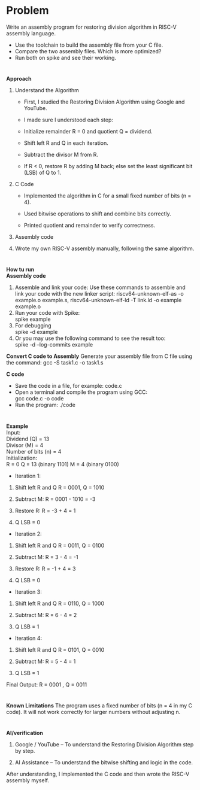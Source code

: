 # Problem
Write an assembly program for restoring division algorithm in RISC-V assembly language.
 - Use the toolchain to build the assembly file from your C file. 
 - Compare the two assembly files. Which is more optimized? 
 - Run both on spike and see their working.
#
**Approach**
1. Understand the Algorithm

   - First, I studied the Restoring Division Algorithm using Google and YouTube.

   - I made sure I understood each step:

    - Initialize remainder R = 0 and quotient Q = dividend.

    - Shift left R and Q in each iteration.

    - Subtract the divisor M from R.

    - If R < 0, restore R by adding M back; else set the least significant bit (LSB) of Q to 1.

2. C Code

    - Implemented the algorithm in C for a small fixed number of bits (n = 4).

    - Used bitwise operations to shift and combine bits correctly.

    - Printed quotient and remainder to verify correctness.
3. Assembly code
4. Wrote my own RISC-V assembly manually, following the same algorithm.
#
**How tu run**  
**Assembly code**  
1.	Assemble and link your code: Use these commands to assemble and link your code with the new linker script:
riscv64-unknown-elf-as -o example.o example.s, 
riscv64-unknown-elf-ld -T link.ld -o example example.o
2.	Run your code with Spike:  
spike example
3.	For debugging  
spike -d example
4.	Or you may use the following command to see the result too:  
spike -d –log-commits example  

**Convert C code to Assembly**
Generate your assembly file from C file using the command:
gcc -S task1.c -o task1.s

**C code**
- Save the code in a file, for example: code.c
- Open a terminal and compile the program using GCC:    
  gcc code.c -o code
- Run the program:
    ./code
#
**Example**  
Input:  
Dividend (Q) = 13  
Divisor  (M) = 4  
Number of bits (n) = 4  
Initialization:  
R = 0
Q = 13 (binary 1101)
M = 4  (binary 0100)
- Iteration 1:
1. Shift left R and Q R = 0001, Q = 1010

2. Subtract M: R = 0001 - 1010 = -3

3. Restore R: R = -3 + 4 = 1

4. Q LSB = 0
- Iteration 2:
1. Shift left R and Q R = 0011, Q = 0100

2. Subtract M: R = 3 - 4 = -1

3. Restore R: R = -1 + 4 = 3

4. Q LSB = 0
- Iteration 3:
1. Shift left R and Q R = 0110, Q = 1000

2. Subtract M: R = 6 - 4 = 2

3. Q LSB = 1
- Iteration 4:
1. Shift left R and Q R = 0101, Q = 0010

2. Subtract M: R = 5 - 4 = 1

3. Q LSB = 1  
   
Final Output:
R = 0001  , Q = 0011
#
**Known Limitations**
The program uses a fixed number of bits (n = 4 in my C code). It will not work correctly for larger numbers without adjusting n.
#
**AI/verification**
1. Google / YouTube – To understand the Restoring Division Algorithm step by step.

2. AI Assistance – To understand the bitwise shifting and logic in the code.

After understanding, I implemented the C code and then wrote the RISC-V assembly myself.